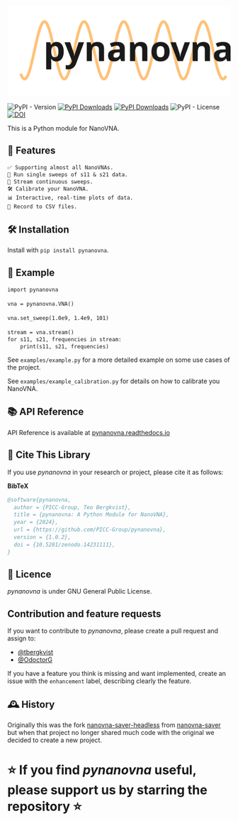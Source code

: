 <picture>
  <source srcset="logo_light.svg" media="(prefers-color-scheme: dark)">
  <source srcset="logo_dark.svg" media="(prefers-color-scheme: light)">
  <img src="logo_dark.svg" alt="Logo">
</picture>


![PyPI - Version](https://img.shields.io/pypi/v/pynanovna)
[![PyPI Downloads](https://static.pepy.tech/badge/pynanovna/month)](https://pepy.tech/projects/pynanovna)
[![PyPI Downloads](https://static.pepy.tech/badge/pynanovna)](https://pepy.tech/projects/pynanovna)
![PyPI - License](https://img.shields.io/pypi/l/pynanovna)
[![DOI](https://zenodo.org/badge/791647347.svg)](https://doi.org/10.5281/zenodo.14231110)



This is a Python module for NanoVNA.


## 🌟 Features
    ✅ Supporting almost all NanoVNAs.
    📶 Run single sweeps of s11 & s21 data.
    🔄 Stream continuous sweeps.
    🛠️ Calibrate your NanoVNA.
    📊 Interactive, real-time plots of data.
    📁 Record to CSV files.


## 🛠️ Installation
Install with `pip install pynanovna`.

## 🚀 Example
```
import pynanovna

vna = pynanovna.VNA()

vna.set_sweep(1.0e9, 1.4e9, 101)

stream = vna.stream()
for s11, s21, frequencies in stream:
    print(s11, s21, frequencies)
```

See `examples/example.py` for a more detailed example on some use cases of the project.

See `examples/example_calibration.py` for details on how to calibrate you NanoVNA.

## 📚 API Reference
API Reference is available at [pynanovna.readthedocs.io](https://pynanovna.readthedocs.io/en/latest)

## 📖 Cite This Library

If you use *pynanovna* in your research or project, please cite it as follows:

**BibTeX**
```bibtex
@software{pynanovna,
  author = {PICC-Group, Teo Bergkvist},
  title = {pynanovna: A Python Module for NanoVNA},
  year = {2024},
  url = {https://github.com/PICC-Group/pynanovna},
  version = {1.0.2},
  doi = {10.5281/zenodo.14231111},
}
```
## 📜 Licence
*pynanovna* is under GNU General Public License.

## Contribution and feature requests
If you want to contribute to *pynanovna*, please create a pull request and assign to:
- [@tbergkvist](https://github.com/tbergkvist)
- [@OdoctorG](https://github.com/OdoctorG)

If you have a feature you think is missing and want implemented, create an issue with the `enhancement` label, describing clearly the feature.

## 🕰️ History
Originally this was the fork [nanovna-saver-headless](https://github.com/PICC-Group/nanovna-saver-headless) from [nanovna-saver](https://github.com/NanoVNA-Saver/nanovna-saver) but when that project no longer shared much code with the original we decided to create a new project.

# ⭐️ If you find *pynanovna* useful, please support us by starring the repository ⭐️
